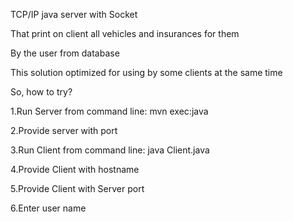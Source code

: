 TCP/IP java server with Socket 

That print on client all vehicles and insurances for them 

By the user from database

This solution optimized for using by some clients at the same time

So, how to try?

1.Run Server from command line: mvn exec:java

2.Provide server with port

3.Run Client from command line: java Client.java

4.Provide Client with hostname

5.Provide Client with Server port

6.Enter user name
